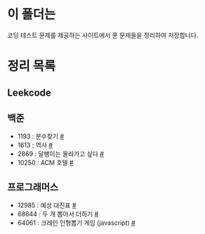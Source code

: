 # 이 폴더는
코딩 테스트 문제를 제공하는 사이트에서 푼 문제들을 정리하여 저장합니다.

# 정리 목록
## Leekcode

## 백준
 - 1193 : 분수찾기 [#](./백준/BJ1193.md)
 - 1613 : 역사 [#](./백준/2020-10-15-exam-BJ1613.md)
 - 2869 : 달팽이는 올라가고 싶다 [#](./백준/BJ2869.md)
 - 10250 : ACM 호텔 [#](./백준/BJ10250.md)

## 프로그래머스
 - 12985 : 예상 대진표 [#](./프로그래머스/PG12985.md)
 - 68644 : 두 개 뽑아서 더하기 [#](./프로그래머스/PG68644.md)
 - 64061 : 크레인 인형뽑기 게임 (javascript) [#](./프로그래머스/PG64061.md) 
